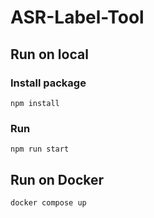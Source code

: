 # ASR-Label-Tool

## Run on local

### Install package

```
npm install
```

### Run

```
npm run start
```

## Run on Docker

```
docker compose up
```
